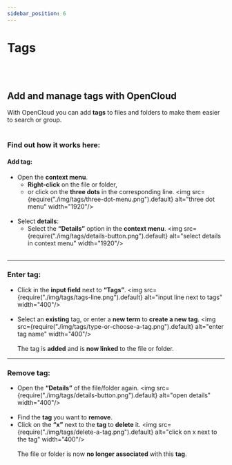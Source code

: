 ```yaml
---
sidebar_position: 6
---
```


# Tags
<br/><br/>

## Add and manage tags with OpenCloud
With OpenCloud you can add **tags** to files and folders to make them easier to search or group. 
<br/><br/>

### Find out how it works here:
#### Add tag:
- Open the **context menu**.
    - **Right-click** on the file or folder,
    - or click on the **three dots** in the corresponding line.
<img src={require("./img/tags/three-dot-menu.png").default} alt="three dot menu" width="1920"/>
<br/><br/>
- Select **details**:
    - Select the **“Details”** option in the **context menu**.
<img src={require("./img/tags/details-button.png").default} alt="select details in context menu" width="1920"/>
<br/><br/>

---

### Enter tag:
- Click in the **input field** next to **“Tags”**.
<img src={require("./img/tags/tags-line.png").default} alt="input line next to tags" width="400"/>
<br/><br/>
- Select an **existing** tag, or enter a **new term** to **create a new tag**.
<img src={require("./img/tags/type-or-choose-a-tag.png").default} alt="enter tag name" width="400"/>
<br/><br/>
The tag is **added** and is **now linked** to the file or folder.

---

### Remove tag:
- Open the **“Details”** of the file/folder again.
<img src={require("./img/tags/details-button.png").default} alt="open details" width="400"/>
<br/><br/>
- Find the **tag** you want to **remove**.
- Click on the **“x”** next to the **tag** to **delete** it.
<img src={require("./img/tags/delete-a-tag.png").default} alt="click on x next to the tag" width="400"/>
<br/><br/>
The file or folder is now **no longer associated** with this **tag**.